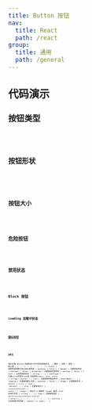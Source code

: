 ```yaml
---
title: Button 按钮
nav:
  title: React
  path: /react
group:
  title: 通用
  path: /general
---
```


## 代码演示

### 按钮类型

<code src="./demo/type.tsx" />

### 按钮形状

<code src="./demo/shape" />

### 按钮大小

<code src="./demo/size.tsx" />

### 危险按钮

<code src="./demo/danger.tsx" />

### 禁用状态

<code src="./demo/disabled.tsx" />

### Block 按钮

<code src="./demo/block.tsx" />

### Loading 加载中状态

<code src="./demo/loading.tsx" />

### 图标按钮

<code src="./demo/icon.tsx" />

## API

通过设置 Button 的属性来产生不同的按钮样式。
| 属性 | 说明 | 类型 | 默认值 |
| --- | --- | --- | --- |
| block | 按钮宽度调整为其父级元素宽度 | boolean | false |
| danger | 设置危险状态 | boolean | false|
| disabled | 设置按钮禁用状态 | boolean | false |
| href | 点击跳转的地址 | string | - |
| htmlType | 设置`button`的原生`type`值,可选值有`submit`、`reset`、`button` | string | button |
| icon | 设置按钮的图标组件 | ReactNode | - |
| loading | 设置按钮载入状态 | boolean | false |
| shape | 设置按钮形状 | `default` \| `circle` \| `round` | 'default' |
| size | 设置按钮大小 | `large`\|`middle`\|`small` | `middle` |
| target | 相当于 a 链接的 target 属性，href 存在时生效 | string | - |
| type | 设置按钮类型 | `default`\|`primary`\|`dashed`\|`link`\|`text` | `default` |
| --- | --- | --- | --- |
| onClick | 点击按钮时的回调 | (event) => void | - |

<style>
[id^=components-button-demo-] .whale-btn {
  margin-right: 8px;
  margin-bottom: 12px;
}
</style>
